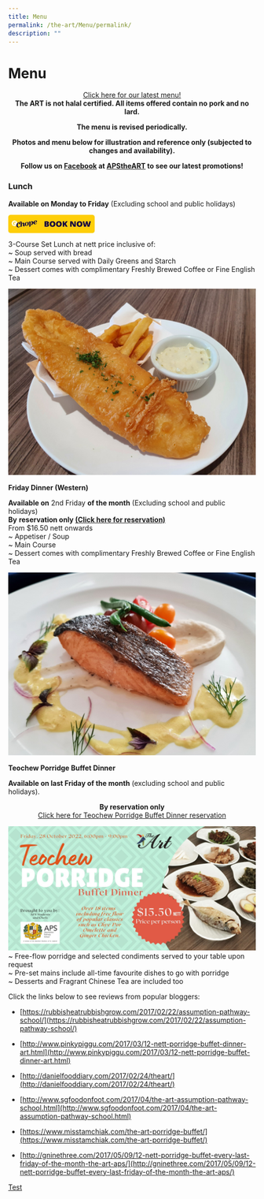 ```yaml
---
title: Menu
permalink: /the-art/Menu/permalink/
description: ""
---
```

Menu
====

<center><a href="https://go.gov.sg/apstheart-menu">Click here for our latest menu!</a></center>

<center><b>The ART is not halal certified. All items offered contain no pork and no lard.

The menu is revised periodically.

Photos and menu below for illustration and reference only (subjected to changes and availability).

**Follow us on&nbsp;<a href="https://www.facebook.com/APStheART/">Facebook</a>&nbsp;at&nbsp;<a href="https://www.facebook.com/APStheART/">APStheART</a>&nbsp;to see our latest promotions!** </b></center>

### **Lunch**  

**Available on Monday to Friday**&nbsp;(Excluding school and public holidays)  
  
<p><a href="https://book.chope.co/booking?rid=theart2210sg&amp;source=rest_theart">
<img style="width:35%" src="/images/chopeebutton.jpeg" align="left">
</a></p>

<br clear="left">

3-Course Set Lunch at nett price inclusive of: <br>
~ Soup served with bread <br>
~ Main Course served with Daily Greens and Starch <br>
~ Dessert comes with complimentary Freshly Brewed Coffee or Fine English Tea

![](/images/Fish%20N%20Chips.jpg)

**Friday Dinner (Western)**

**Available on**&nbsp;2nd Friday&nbsp;**of the month**&nbsp;(Excluding school and public holidays)  
**By**&nbsp;**reservation only&nbsp;[(Click here for reservation)](https://go.gov.sg/apstheart-onlinebooking)**  
From $16.50 nett onwards  
~ Appetiser&nbsp;/ Soup  
~ Main Course  
~ Dessert comes with complimentary Freshly Brewed Coffee or Fine English Tea

![](/images/Seared%20Salmon.jpg)

**Teochew Porridge Buffet Dinner**

**Available on&nbsp;last Friday&nbsp;of the month**&nbsp;(excluding school and public holidays).

<center><b>By reservation only</b><br><a href="https://go.gov.sg/apstheart-onlinebooking-porridgebuffet">Click here for Teochew Porridge Buffet Dinner reservation</a></center>

![](/images/porridge.jpg)
~ Free-flow porridge and selected condiments served to your table upon request<br>
~ Pre-set mains include all-time favourite dishes to go with porridge<br>
~ Desserts and Fragrant Chinese Tea are included too

Click the links below to see reviews from popular bloggers:
*   [https://rubbisheatrubbishgrow.com/2017/02/22/assumption-pathway-school/](https://rubbisheatrubbishgrow.com/2017/02/22/assumption-pathway-school/)  
    
*   [http://www.pinkypiggu.com/2017/03/12-nett-porridge-buffet-dinner-art.html](http://www.pinkypiggu.com/2017/03/12-nett-porridge-buffet-dinner-art.html)  
    
*   [http://danielfooddiary.com/2017/02/24/theart/](http://danielfooddiary.com/2017/02/24/theart/)  
    
*   [http://www.sgfoodonfoot.com/2017/04/the-art-assumption-pathway-school.html](http://www.sgfoodonfoot.com/2017/04/the-art-assumption-pathway-school.html)&nbsp;  
    
*   [https://www.misstamchiak.com/the-art-porridge-buffet/](https://www.misstamchiak.com/the-art-porridge-buffet/)&nbsp;  
    
*   [http://gninethree.com/2017/05/09/12-nett-porridge-buffet-every-last-friday-of-the-month-the-art-aps/](http://gninethree.com/2017/05/09/12-nett-porridge-buffet-every-last-friday-of-the-month-the-art-aps/)

[Test](https://book.chope.co/booking?rid=theart2210sg&amp;source=rest_theart)